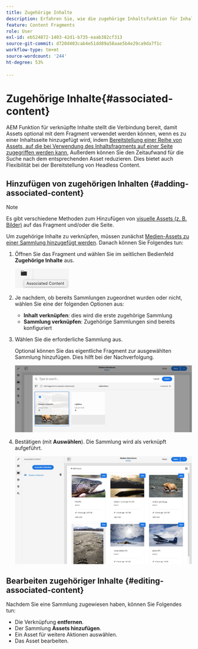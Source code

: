 ```yaml
---
title: Zugehörige Inhalte
description: Erfahren Sie, wie die zugehörige Inhaltsfunktion für Inhaltsfragmente die Verbindung für Assets bereitstellt, die mit dem Fragment verwendet werden sollen (optional). So erhalten Sie zusätzliche Flexibilität bei der Seitenbearbeitung und der Bereitstellung Headless Content.
feature: Content Fragments
role: User
exl-id: eb524872-1403-42d1-b735-eaab382cf313
source-git-commit: d720d403cab4e51dd89a58aae5b4e29ca9da7f1c
workflow-type: tm+mt
source-wordcount: '244'
ht-degree: 53%

---
```


# Zugehörige Inhalte{#associated-content}

AEM Funktion für verknüpfte Inhalte stellt die Verbindung bereit, damit Assets optional mit dem Fragment verwendet werden können, wenn es zu einer Inhaltsseite hinzugefügt wird, indem [Bereitstellung einer Reihe von Assets, auf die bei Verwendung des Inhaltsfragments auf einer Seite zugegriffen werden kann,](/help/sites-cloud/authoring/fundamentals/content-fragments.md#using-associated-content) Außerdem können Sie den Zeitaufwand für die Suche nach dem entsprechenden Asset reduzieren. Dies bietet auch Flexibilität bei der Bereitstellung von Headless Content.

## Hinzufügen von zugehörigen Inhalten {#adding-associated-content}

>[!NOTE]
>
>Es gibt verschiedene Methoden zum Hinzufügen von [visuelle Assets (z. B. Bilder)](/help/sites-cloud/administering/content-fragments/content-fragments.md#fragments-with-visual-assets) auf das Fragment und/oder die Seite.

Um zugehörige Inhalte zu verknüpfen, müssen zunächst [Medien-Assets zu einer Sammlung hinzugefügt werden](/help/assets/manage-collections.md). Danach können Sie Folgendes tun:

1. Öffnen Sie das Fragment und wählen Sie im seitlichen Bedienfeld **Zugehörige Inhalte** aus.

   ![Zugehörige Inhalte](assets/cfm-assoc-content-01.png)

1. Je nachdem, ob bereits Sammlungen zugeordnet wurden oder nicht, wählen Sie eine der folgenden Optionen aus:

   * **Inhalt verknüpfen**: dies wird die erste zugehörige Sammlung
   * **Sammlung verknüpfen**: Zugehörige Sammlungen sind bereits konfiguriert

1. Wählen Sie die erforderliche Sammlung aus.

   Optional können Sie das eigentliche Fragment zur ausgewählten Sammlung hinzufügen. Dies hilft bei der Nachverfolgung.

   ![Sammlung auswählen](assets/cfm-assoc-content-02.png)

1. Bestätigen (mit **Auswählen**). Die Sammlung wird als verknüpft aufgeführt.

   ![cfm-6420-05](assets/cfm-assoc-content-03.png)

## Bearbeiten zugehöriger Inhalte {#editing-associated-content}

Nachdem Sie eine Sammlung zugewiesen haben, können Sie Folgendes tun:

* Die Verknüpfung **entfernen**.
* Der Sammlung **Assets hinzufügen**.
* Ein Asset für weitere Aktionen auswählen.
* Das Asset bearbeiten.
